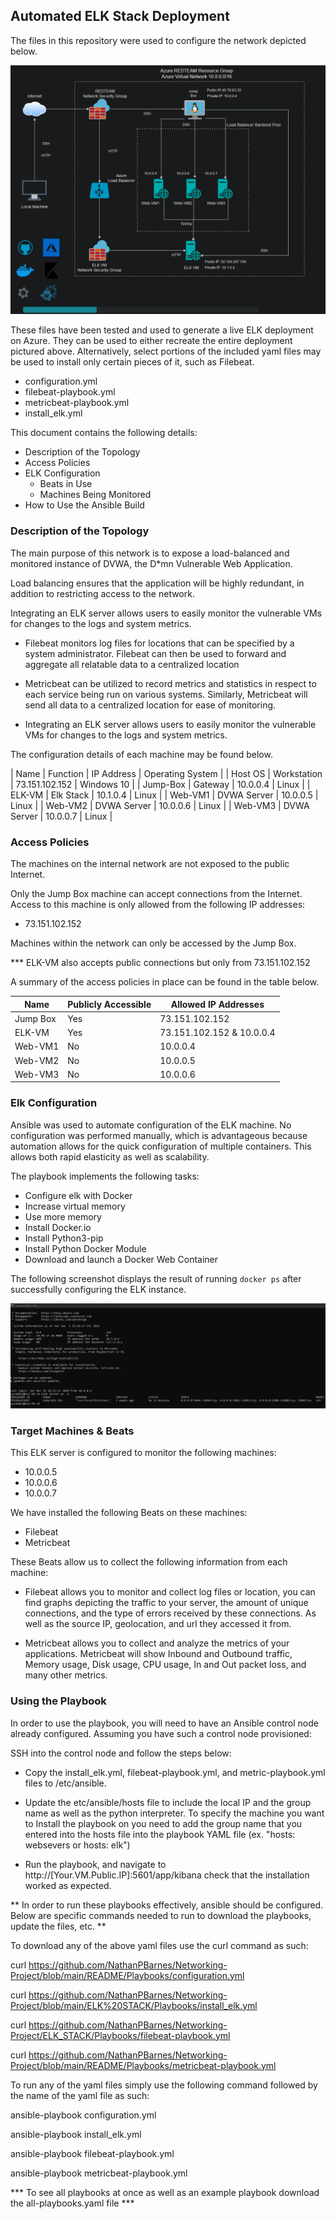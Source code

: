 ## Automated ELK Stack Deployment

The files in this repository were used to configure the network depicted below.

![TODO: Update the path with the name of your diagram](Images/Diagram.png)

These files have been tested and used to generate a live ELK deployment on Azure. They can be used to either recreate the entire deployment pictured above. Alternatively, select portions of the included yaml files may be used to install only certain pieces of it, such as Filebeat.

  - configuration.yml
  - filebeat-playbook.yml
  - metricbeat-playbook.yml
  - install_elk.yml

This document contains the following details:
- Description of the Topology
- Access Policies
- ELK Configuration
  - Beats in Use
  - Machines Being Monitored
- How to Use the Ansible Build


### Description of the Topology

The main purpose of this network is to expose a load-balanced and monitored instance of DVWA, the D*mn Vulnerable Web Application.

Load balancing ensures that the application will be highly redundant, in addition to restricting access to the network.

Integrating an ELK server allows users to easily monitor the vulnerable VMs for changes to the logs and system metrics.

- Filebeat monitors log files for locations that can be specified by a system administrator. Filebeat can then be used to forward and aggregate all relatable data to a centralized location 

- Metricbeat can be utilized to record metrics and statistics in respect to each service being run on various systems. Similarly, Metricbeat will send all data to a centralized location for ease of monitoring.   

- Integrating an ELK server allows users to easily monitor the vulnerable VMs for changes to the logs and system metrics.

The configuration details of each machine may be found below.

| Name      | Function    | IP Address     | Operating System |
| Host OS   | Workstation | 73.151.102.152 | Windows 10       |
| Jump-Box  | Gateway     | 10.0.0.4       | Linux            |
| ELK-VM    | Elk Stack   | 10.1.0.4       | Linux            |
| Web-VM1   | DVWA Server | 10.0.0.5       | Linux            |
| Web-VM2   | DVWA Server | 10.0.0.6       | Linux            |
| Web-VM3   | DVWA Server | 10.0.0.7       | Linux            |

### Access Policies

The machines on the internal network are not exposed to the public Internet. 

Only the Jump Box machine can accept connections from the Internet. Access to this machine is only allowed from the following IP addresses:

- 73.151.102.152

Machines within the network can only be accessed by the Jump Box. 

*** ELK-VM also accepts public connections but only from 73.151.102.152

A summary of the access policies in place can be found in the table below.

| Name     | Publicly Accessible | Allowed IP Addresses      |
|----------|---------------------|----------------------     |
| Jump Box | Yes                 | 73.151.102.152            |
| ELK-VM   | Yes                 | 73.151.102.152 & 10.0.0.4 |
| Web-VM1  | No                  | 10.0.0.4                  |
| Web-VM2  | No                  | 10.0.0.5                  |
| Web-VM3  | No                  | 10.0.0.6                  |

### Elk Configuration

Ansible was used to automate configuration of the ELK machine. No configuration was performed manually, which is advantageous because automation allows for the quick configuration of multiple containers. This allows both rapid elasticity as well as scalability. 

The playbook implements the following tasks:

   - Configure elk with Docker
   - Increase virtual memory
   - Use more memory
   - Install Docker.io
   - Install Python3-pip
   - Install Python Docker Module
   - Download and launch a Docker Web Container

The following screenshot displays the result of running `docker ps` after successfully configuring the ELK instance.

![TODO: Update the path with the name of your screenshot of docker ps output](Images/Elk.png)

### Target Machines & Beats
This ELK server is configured to monitor the following machines:

- 10.0.0.5
- 10.0.0.6
- 10.0.0.7

We have installed the following Beats on these machines:

- Filebeat
- Metricbeat

These Beats allow us to collect the following information from each machine:

- Filebeat allows you to monitor and collect log files or location, you can find graphs depicting the traffic to your server, the amount of unique connections, and the type of errors received by these connections. As well as the source IP, geolocation, and url they accessed it from.

- Metricbeat allows you to collect and analyze the metrics of your applications. Metricbeat will show Inbound and Outbound traffic, Memory usage, Disk usage, CPU usage, In and Out packet loss, and many other metrics.

### Using the Playbook

In order to use the playbook, you will need to have an Ansible control node already configured. Assuming you have such a control node provisioned: 

SSH into the control node and follow the steps below:

- Copy the install_elk.yml, filebeat-playbook.yml, and metric-playbook.yml files to /etc/ansible.

- Update the etc/ansible/hosts file to include the local IP and the group name as well as the python interpreter. To specify the machine you want to Install the playbook on you need to add the group name that you entered into the hosts file into the playbook YAML file (ex. "hosts: websevers or hosts: elk")

- Run the playbook, and navigate to http://[Your.VM.Public.IP]:5601/app/kibana check that the installation worked as expected.

** In order to run these playbooks effectively, ansible should be configured. Below are specific commands needed to run to download the playbooks, update the files, etc. **

To download any of the above yaml files use the curl command as such:

curl https://github.com/NathanPBarnes/Networking-Project/blob/main/README/Playbooks/configuration.yml

curl https://github.com/NathanPBarnes/Networking-Project/blob/main/ELK%20STACK/Playbooks/install_elk.yml

curl https://github.com/NathanPBarnes/Networking-Project/ELK_STACK/Playbooks/filebeat-playbook.yml

curl https://github.com/NathanPBarnes/Networking-Project/blob/main/README/Playbooks/metricbeat-playbook.yml

To run any of the yaml files simply use the following command followed by the name of the yaml file as such:

ansible-playbook configuration.yml

ansible-playbook install_elk.yml

ansible-playbook filebeat-playbook.yml

ansible-playbook metricbeat-playbook.yml

*** To see all playbooks at once as well as an example playbook download the all-playbooks.yaml file ***
